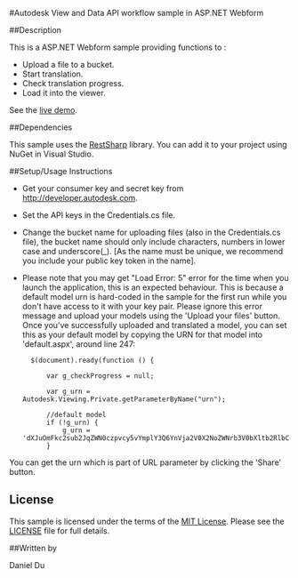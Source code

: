 #Autodesk View and Data API workflow sample in ASP.NET Webform 


##Description

This is a ASP.NET Webform sample providing functions to :

* Upload a file to a bucket.
* Start translation.
* Check translation progress.
* Load it into the viewer. 

See the [live demo](http://checkoutmymodel.autodesk.io/).

##Dependencies

This sample uses the [RestSharp](http://restsharp.org/) library. You can add it to your project using NuGet in Visual Studio.

##Setup/Usage Instructions

* Get your consumer key and secret key from http://developer.autodesk.com.
* Set the API keys in the Credentials.cs file.
* Change the bucket name for uploading files (also in the Credentials.cs file), the bucket name should only include characters, numbers in lower case and underscore(_). [As the name must be unique, we recommend you include your public key token in the name].

* Please note that you may get "Load Error: 5" error for the time when you launch the application, this is an expected behaviour. This is because a default model urn is hard-coded in the sample for the first run while you don't have access to it with your key pair. Please ignore this error message and upload your models using the 'Upload your files' button. Once you’ve successfully uploaded and translated a model, you can set this as your default model by copying the URN for that model into 'default.aspx', around line 247:

        $(document).ready(function () {

            var g_checkProgress = null;

            var g_urn = Autodesk.Viewing.Private.getParameterByName("urn");

            //default model
            if (!g_urn) {
                g_urn = 'dXJuOmFkc2sub2JqZWN0czpvcy5vYmplY3Q6YnVja2V0X2NoZWNrb3V0bXltb2RlbC9EcmlsbC5kd2Z4';
            }

You can get the urn which is part of URL parameter by clicking the 'Share' button.
			
## License

This sample is licensed under the terms of the [MIT License](http://opensource.org/licenses/MIT). Please see the [LICENSE](LICENSE) file for full details.

##Written by 

Daniel Du





    
